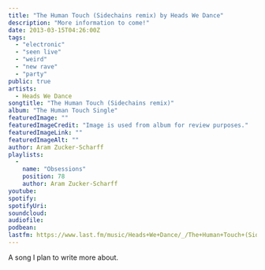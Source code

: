 ```yaml
---
title: "The Human Touch (Sidechains remix) by Heads We Dance"
description: "More information to come!"
date: 2013-03-15T04:26:00Z
tags:
  - "electronic"
  - "seen live"
  - "weird"
  - "new rave"
  - "party"
public: true
artists:
  - Heads We Dance
songtitle: "The Human Touch (Sidechains remix)"
album: "The Human Touch Single"
featuredImage: ""
featuredImageCredit: "Image is used from album for review purposes."
featuredImageLink: ""
featuredImageAlt: ""
author: Aram Zucker-Scharff
playlists:
  -
    name: "Obsessions"
    position: 78
    author: Aram Zucker-Scharff
youtube: 
spotify: 
spotifyUri: 
soundcloud:
audiofile:
podbean:
lastfm: https://www.last.fm/music/Heads+We+Dance/_/The+Human+Touch+(Sidechains+remix)
---
```


A song I plan to write more about.
		